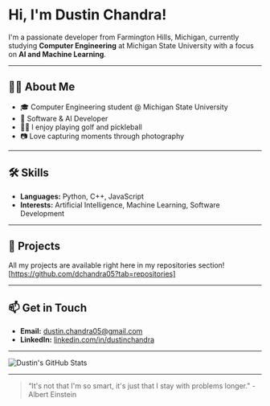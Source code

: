 # Hi, I'm Dustin Chandra!

I'm a passionate developer from Farmington Hills, Michigan, currently studying **Computer Engineering** at Michigan State University with a focus on **AI and Machine Learning**.

---

## 👨‍💻 About Me

- 🎓 Computer Engineering student @ Michigan State University
- 🤖 Software & AI Developer
- 🏌️‍♂️ I enjoy playing golf and pickleball
- 📷 Love capturing moments through photography

---

## 🛠️ Skills

- **Languages:** Python, C++, JavaScript
- **Interests:** Artificial Intelligence, Machine Learning, Software Development

---

## 🚀 Projects

All my projects are available right here in my repositories section!
[https://github.com/dchandra05?tab=repositories]

---

## 📫 Get in Touch

- **Email:** [dustin.chandra05@gmail.com](mailto:dustin.chandra05@gmail.com)
- **LinkedIn:** [linkedin.com/in/dustinchandra](https://linkedin.com/in/dustinchandra)

---

![Dustin's GitHub Stats](https://github-readme-stats.vercel.app/api?username=dchandra05&show_icons=true&hide_title=true&theme=radical)

---

> “It's not that I'm so smart, it's just that I stay with problems longer." -  Albert Einstein
